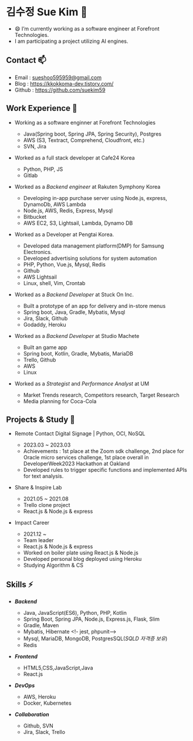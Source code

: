 <!--
**suekim59/suekim59** is a ✨ _special_ ✨ repository because its `README.md` (this file) appears on your GitHub profile.

Here are some ideas to get you started:

- 🔭 I’m currently working on ...
- 🌱 I’m currently learning ...
- 👯 I’m looking to collaborate on ...
- 🤔 I’m looking for help with ...
- 💬 Ask me about ...
- 📫 How to reach me: ...
- 😄 Pronouns: ...
- ⚡ Fun fact: ...
-->

# 김수정 Sue Kim 👋
- 😄 I’m currently working as a software engineer at Forefront Technologies.
- I am participating a project utilizing AI engines. 
<!-- - 🌱 I’m currently studying and working on projects using Node.js & React.js. -->
<!-- - 🌱 I’m currently stduying AWS to achieve AWS SAA-02. -->
<!-- 🌱 I’m currently learning TypeScript(Nest.js).-->
<!-- 👯 I'm leading a study group 'Impact Career' for learning and working on projects using Node.js & React.js-->

<!-- - 😄 I'm currently taking class of Harvard CS50.  -->



## Contact 📫
 
- Email : sueshoo595959@gmail.com
- Blog : https://kkokkoma-dev.tistory.com/
- Github : https://github.com/suekim59

## Work Experience 👯 
- Working as a software enginner at Forefront Technologies
   - Java(Spring boot, Spring JPA, Spring Security), Postgres
   - AWS (S3, Textract, Comprehend, Cloudfront, etc.)
   - SVN, Jira
     
- Worked as a full stack developer at Cafe24 Korea
   - Python, PHP, JS
   - Gitlab

- Worked as a *Backend engineer* at Rakuten Symphony Korea
    - Developing in-app purchase server using Node.js, express, DynamoDb, AWS Lambda
    - Node.js, AWS, Redis, Express, Mysql
    - Bitbucket
    - AWS EC2, S3, Lightsail, Lambda, Dynamo DB

- Worked as a Developer at Pengtai Korea.
    - Developed data management platform(DMP) for Samsung Electronics.
    - Developed advertising solutions for system automation 
    - PHP, Python, Vue.js, Mysql, Redis
    - Github
    - AWS Lightsail
    - Linux, shell, Vim, Crontab

- Worked as a *Backend Developer* at Stuck On Inc. 
    - Built a prototype of an app for delivery and in-store menus
    - Spring boot, Java, Gradle, Mybatis, Mysql
    - Jira, Slack, Github
    - Godaddy, Heroku
    
- Worked as a *Backend Developer* at Studio Machete
    - Built an game app
    - Spring boot, Kotlin, Gradle, Mybatis, MariaDB
    - Trello, Github
    - AWS
    - Linux
     
- Worked as a *Strategist* and *Performance Analyst* at UM
     - Market Trends research, Competitors research, Target Research
     - Media planning for Coca-Cola

<!--
<img src="https://img.shields.io/badge/Java-007396?style=flat-square&logo=Java&logoColor=white"/></a>
<img src="https://img.shields.io/badge/Python-3766AB?style=flat-square&logo=Python&logoColor=white"/></a>
<img src="https://img.shields.io/badge/JavaScript-F7DF1E?style=flat-square&logo=JavaScript&logoColor=white"/></a>
<img src="https://img.shields.io/badge/Kotlin-0095D5?style=flat-square&logo=Kotlin&logoColor=white"/></a>
>
-->
## Projects & Study :book:
* Remote Contact Digital Signage | Python, OCI, NoSQL
   - 2023.03 ~ 2023.03 
   - Achievements : 1st place at the Zoom sdk challenge, 2nd place for Oracle micro services challenge, 1st place overall in DeveloperWeek2023 Hackathon at Oakland
   - Developed rules to trigger specific functions and implemented APIs for text analysis.
  
* Share & Inspire Lab 
   - 2021.05 ~ 2021.08
   - Trello clone project
   - React.js & Node.js & express

* Impact Career 
    - 2021.12 ~
    - Team leader
    - React.js & Node.js & express
    - Worked on boiler plate using React.js & Node.js
    - Developed personal blog deployed using Heroku
    - Studying Algorithm & CS


## Skills ⚡
* ***Backend***
    + Java, JavaScript(ES6), Python, PHP, Kotlin
    + Spring Boot, Spring JPA, Node.js, Express.js, Flask, Slim
    + Gradle, Maven
    + Mybatis, Hibernate
    <!- jest, phpunit-->
    + Mysql, MariaDB, MongoDB, PostgresSQL(*SQLD 자격증 보유*)
    + Redis

* ***Frontend***
    + HTML5,CSS,JavaScript,Java
    + React.js

* ***DevOps***
    + AWS, Heroku
    + Docker, Kubernetes
    
* ***Collaboration*** 
    + Github, SVN
    + Jira, Slack, Trello


